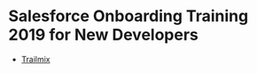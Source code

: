 # Salesforce Onboarding Training 2019 for New Developers

- [Trailmix](https://trailhead.salesforce.com/users/takahito0508/trailmixes/salesforce-onboarding-training-2019-for-new-developers)
